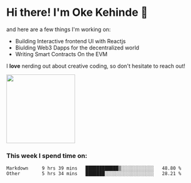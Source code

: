 # Hi there! I'm Oke Kehinde :cowboy_hat_face:

and here are a few things I'm working on:

- Building Interactive frontend UI with Reactjs
- Biulding Web3 Dapps for the decentralized world
- Writing Smart Contracts On the EVM

I **love** nerding out about creative coding, so don't hesitate to reach out!


<img height="180em" src="https://github-readme-stats.vercel.app/api?username=okeken&show_icons=true&hide_border=true&&count_private=true&include_all_commits=true" />

### This week I spend time on:

<!--START_SECTION:waka-->

```text
Markdown     9 hrs 39 mins   ████████████▒░░░░░░░░░░░░   48.80 %
Other        5 hrs 34 mins   ███████░░░░░░░░░░░░░░░░░░   28.21 %
```

<!--END_SECTION:waka-->
